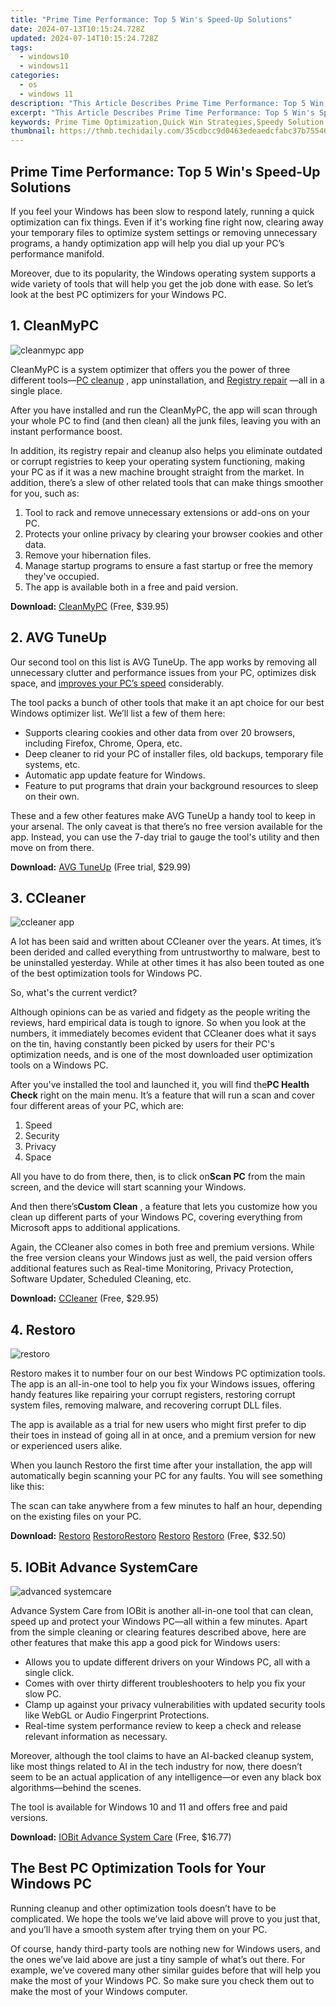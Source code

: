 ```yaml
---
title: "Prime Time Performance: Top 5 Win's Speed-Up Solutions"
date: 2024-07-13T10:15:24.728Z
updated: 2024-07-14T10:15:24.728Z
tags:
  - windows10
  - windows11
categories:
  - os
  - windows 11
description: "This Article Describes Prime Time Performance: Top 5 Win's Speed-Up Solutions"
excerpt: "This Article Describes Prime Time Performance: Top 5 Win's Speed-Up Solutions"
keywords: Prime Time Optimization,Quick Win Strategies,Speedy Solution Boost,Top Performers Tips,Accelerating Winning,Speed-Up Solutions Guide,Enhance Win Efficiency
thumbnail: https://thmb.techidaily.com/35cdbcc9d0463edeaedcfabc37b755463ffdb3615e7f86b0660ca31e9acd1987.jpg
---
```


## Prime Time Performance: Top 5 Win's Speed-Up Solutions

 If you feel your Windows has been slow to respond lately, running a quick optimization can fix things. Even if it's working fine right now, clearing away your temporary files to optimize system settings or removing unnecessary programs, a handy optimization app will help you dial up your PC’s performance manifold.

 Moreover, due to its popularity, the Windows operating system supports a wide variety of tools that will help you get the job done with ease. So let’s look at the best PC optimizers for your Windows PC.

## 1\. CleanMyPC

![cleanmypc app](https://static1.makeuseofimages.com/wordpress/wp-content/uploads/2023/05/cleanmypc-app.jpg)

 CleanMyPC is a system optimizer that offers you the power of three different tools—[PC cleanup](https://www.makeuseof.com/tag/best-way-clean-windows-10-step-step-guide/) , app uninstallation, and [Registry repair](https://www.makeuseof.com/windows-11-fix-registry-errors/) —all in a single place.

 After you have installed and run the CleanMyPC, the app will scan through your whole PC to find (and then clean) all the junk files, leaving you with an instant performance boost.

 In addition, its registry repair and cleanup also helps you eliminate outdated or corrupt registries to keep your operating system functioning, making your PC as if it was a new machine brought straight from the market. In addition, there’s a slew of other related tools that can make things smoother for you, such as:

1. Tool to rack and remove unnecessary extensions or add-ons on your PC.
2. Protects your online privacy by clearing your browser cookies and other data.
3. Remove your hibernation files.
4. Manage startup programs to ensure a fast startup or free the memory they've occupied.
5. The app is available both in a free and paid version.

**Download:** [CleanMyPC](https://macpaw.audw.net/c/119570/66209/1733?subId1=UUmuoUeUpU2024813&subId2=emuo&u=https%3A%2F%2Fmacpaw.com%2Fcleanmypc) (Free, $39.95)

## 2\. AVG TuneUp

 Our second tool on this list is AVG TuneUp. The app works by removing all unnecessary clutter and performance issues from your PC, optimizes disk space, and [improves your PC’s speed](https://www.makeuseof.com/tag/windows-10-faster-performance/) considerably.

 The tool packs a bunch of other tools that make it an apt choice for our best Windows optimizer list. We’ll list a few of them here:

* Supports clearing cookies and other data from over 20 browsers, including Firefox, Chrome, Opera, etc.
* Deep cleaner to rid your PC of installer files, old backups, temporary file systems, etc.
* Automatic app update feature for Windows.
* Feature to put programs that drain your background resources to sleep on their own.

 These and a few other features make AVG TuneUp a handy tool to keep in your arsenal. The only caveat is that there’s no free version available for the app. Instead, you can use the 7-day trial to gauge the tool's utility and then move on from there.

**Download:** [AVG TuneUp](https://www.anrdoezrs.net/links/7251228/type/dlg/sid/UUmuoUeUpU2024813/https://www.avg.com/en-us/avg-pctuneup#features) (Free trial, $29.99)

## 3\. CCleaner

![ccleaner app](https://static1.makeuseofimages.com/wordpress/wp-content/uploads/2023/05/ccleaner-app.jpg)

 A lot has been said and written about CCleaner over the years. At times, it’s been derided and called everything from untrustworthy to malware, best to be uninstalled yesterday. While at other times it has also been touted as one of the best optimization tools for Windows PC.

So, what's the current verdict?

 Although opinions can be as varied and fidgety as the people writing the reviews, hard empirical data is tough to ignore. So when you look at the numbers, it immediately becomes evident that CCleaner does what it says on the tin, having constantly been picked by users for their PC's optimization needs, and is one of the most downloaded user optimization tools on a Windows PC.

 After you've installed the tool and launched it, you will find the**PC Health Check** right on the main menu. It’s a feature that will run a scan and cover four different areas of your PC, which are:

1. Speed
2. Security
3. Privacy
4. Space

 All you have to do from there, then, is to click on**Scan PC** from the main screen, and the device will start scanning your Windows.

 And then there’s**Custom Clean** , a feature that lets you customize how you clean up different parts of your Windows PC, covering everything from Microsoft apps to additional applications.

 Again, the CCleaner also comes in both free and premium versions. While the free version cleans your Windows just as well, the paid version offers additional features such as Real-time Monitoring, Privacy Protection, Software Updater, Scheduled Cleaning, etc.

**Download:** [CCleaner](https://www.anrdoezrs.net/links/7251228/type/dlg/sid/UUmuoUeUpU2024813/https://www.ccleaner.com/ccleaner/download) (Free, $29.95)

## 4\. Restoro

![restoro](https://static1.makeuseofimages.com/wordpress/wp-content/uploads/2023/05/restoro.jpg)

 Restoro makes it to number four on our best Windows PC optimization tools. The app is an all-in-one tool to help you fix your Windows issues, offering handy features like repairing your corrupt registers, restoring corrupt system files, removing malware, and recovering corrupt DLL files.

 The app is available as a trial for new users who might first prefer to dip their toes in instead of going all in at once, and a premium version for new or experienced users alike.

 When you launch Restoro the first time after your installation, the app will automatically begin scanning your PC for any faults. You will see something like this:

 The scan can take anywhere from a few minutes to half an hour, depending on the existing files on your PC.

**Download:** [Restoro](http://www.restoro.com) [RestoroRestoro](https://www.restoro.com/) [Restoro](https://www.restoro.com/) [Restoro](https://www.restoro.com/) (Free, $32.50)

## 5\. IOBit Advance SystemCare

![advanced systemcare](https://static1.makeuseofimages.com/wordpress/wp-content/uploads/2023/05/advanced-systemcare.jpg)

 Advance System Care from IOBit is another all-in-one tool that can clean, speed up and protect your Windows PC—all within a few minutes. Apart from the simple cleaning or clearing features described above, here are other features that make this app a good pick for Windows users:

* Allows you to update different drivers on your Windows PC, all with a single click.
* Comes with over thirty different troubleshooters to help you fix your slow PC.
* Clamp up against your privacy vulnerabilities with updated security tools like WebGL or Audio Fingerprint Protections.
* Real-time system performance review to keep a check and release relevant information as necessary.

 Moreover, although the tool claims to have an AI-backed cleanup system, like most things related to AI in the tech industry for now, there doesn’t seem to be an actual application of any intelligence—or even any black box algorithms—behind the scenes.

 The tool is available for Windows 10 and 11 and offers free and paid versions.

**Download:** [IOBit Advance System Care](https://www.iobit.com/en/advancedsystemcarefree.php) (Free, $16.77)

## The Best PC Optimization Tools for Your Windows PC

 Running cleanup and other optimization tools doesn’t have to be complicated. We hope the tools we’ve laid above will prove to you just that, and you’ll have a smooth system after trying them on your PC.

 Of course, handy third-party tools are nothing new for Windows users, and the ones we’ve laid above are just a tiny sample of what’s out there. For example, we’ve covered many other similar guides before that will help you make the most of your Windows PC. So make sure you check them out to make the most of your Windows computer.


<ins class="adsbygoogle"
     style="display:block"
     data-ad-format="autorelaxed"
     data-ad-client="ca-pub-7571918770474297"
     data-ad-slot="1223367746"></ins>



<ins class="adsbygoogle"
     style="display:block"
     data-ad-client="ca-pub-7571918770474297"
     data-ad-slot="8358498916"
     data-ad-format="auto"
     data-full-width-responsive="true"></ins>




